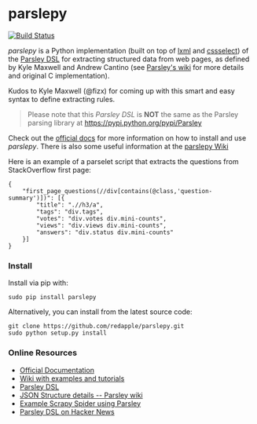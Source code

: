 parslepy
========

[![Build Status](https://travis-ci.org/redapple/parslepy.png?branch=master)](https://travis-ci.org/redapple/parslepy)

*parslepy* is a Python implementation
(built on top of [lxml](http://lxml.de) and [cssselect](https://github.com/SimonSapin/cssselect)) of the
[Parsley DSL](https://github.com/fizx/parsley)
for extracting structured data from web pages, as defined by Kyle Maxwell and Andrew Cantino
(see [Parsley's wiki](https://github.com/fizx/parsley/wiki) for more details and original C implementation).

Kudos to Kyle Maxwell (@fizx) for coming up with this smart and easy syntax to define extracting rules.

> Please note that this *Parsley DSL* is **NOT** the same as the Parsley parsing library at https://pypi.python.org/pypi/Parsley

Check out the [official docs](http://pythonhosted.org/parslepy) for more information on how to install
and use *parslepy*. There is also some useful information at the [parslepy Wiki](https://github.com/redapple/parslepy/wiki)

Here is an example of a parselet script that extracts the questions from StackOverflow first page:

    {
        "first_page_questions(//div[contains(@class,'question-summary')])": [{
            "title": ".//h3/a",
            "tags": "div.tags",
            "votes": "div.votes div.mini-counts",
            "views": "div.views div.mini-counts",
            "answers": "div.status div.mini-counts"
        }]
    }

### Install

Install via pip with:

    sudo pip install parslepy

Alternatively, you can install from the latest source code:

    git clone https://github.com/redapple/parslepy.git
    sudo python setup.py install


### Online Resources ###

* [Official Documentation](http://pythonhosted.org/parslepy)
* [Wiki with examples and tutorials](https://github.com/redapple/parslepy/wiki)
* [Parsley DSL](https://github.com/fizx/parsley)
* [JSON Structure details -- Parsley wiki](https://github.com/fizx/parsley/wiki/JSON-Structure)
* [Example Scrapy Spider using Parsley](http://snipplr.com/view/67016/parsley-spider/)
* [Parsley DSL on Hacker News](https://news.ycombinator.com/item?id=1585301)

